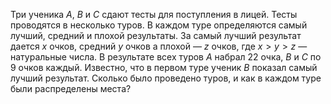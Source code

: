 Три ученика $A$, $B$ и $C$ сдают тесты для поступления в лицей. 
Тесты проводятся в несколько туров. В каждом туре определяются самый лучший, 
средний и плохой результаты. За самый лучший результат дается $x$ очков, средний  $y$ очков а плохой — $z$ очков, 
где $x>y>z$ — натуральные числа. В результате всех туров $A$ набрал 22 очка, 
$B$ и $C$ по 9 очков каждый. Известно, что в первом туре ученик $B$ показал 
самый лучший результат. Сколько было проведено туров, и как в каждом туре 
были распределены места?